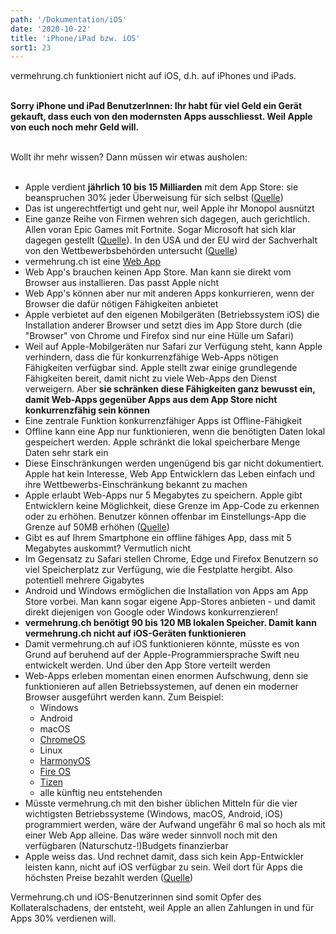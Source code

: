 ```yaml
---
path: '/Dokumentation/iOS'
date: '2020-10-22'
title: 'iPhone/iPad bzw. iOS'
sort1: 23
---
```


vermehrung.ch funktioniert nicht auf iOS, d.h. auf iPhones und iPads.<br/><br/>

**Sorry iPhone und iPad BenutzerInnen: Ihr habt für viel Geld ein Gerät gekauft, dass euch von den modernsten Apps ausschliesst. Weil Apple von euch noch mehr Geld will.**<br/><br/>

Wollt ihr mehr wissen? Dann müssen wir etwas ausholen:<br/><br/>

- Apple verdient **jährlich 10 bis 15 Milliarden** mit dem App Store: sie beanspruchen 30% jeder Überweisung für sich selbst ([Quelle](https://www.statista.com/chart/9671/developer-earnings-apple-app-store))
- Das ist ungerechtfertigt und geht nur, weil Apple ihr Monopol ausnützt
- Eine ganze Reihe von Firmen wehren sich dagegen, auch gerichtlich. Allen voran Epic Games mit Fortnite. Sogar Microsoft hat sich klar dagegen gestellt ([Quelle](https://t3n.de/news/apple-vs-epic-microsoft-seite-1315266/)). In den USA und der EU wird der Sachverhalt von den Wettbewerbsbehörden untersucht ([Quelle](https://www.bbc.com/news/technology-54280982))
- vermehrung.ch ist eine [Web App](/Dokumentation/PWA)
- Web App's brauchen keinen App Store. Man kann sie direkt vom Browser aus installieren. Das passt Apple nicht
- Web App's können aber nur mit anderen Apps konkurrieren, wenn der Browser die dafür nötigen Fähigkeiten anbietet
- Apple verbietet auf den eigenen Mobilgeräten (Betriebssystem iOS) die Installation anderer Browser und setzt dies im App Store durch (die "Browser" von Chrome und Firefox sind nur eine Hülle um Safari)
- Weil auf Apple-Mobilgeräten nur Safari zur Verfügung steht, kann Apple verhindern, dass die für konkurrenzfähige Web-Apps nötigen Fähigkeiten verfügbar sind. Apple stellt zwar einige grundlegende Fähigkeiten bereit, damit nicht zu viele Web-Apps den Dienst verweigern. Aber **sie schränken diese Fähigkeiten ganz bewusst ein, damit Web-Apps gegenüber Apps aus dem App Store nicht konkurrenzfähig sein können**
- Eine zentrale Funktion konkurrenzfähiger Apps ist Offline-Fähigkeit
- Offline kann eine App nur funktionieren, wenn die benötigten Daten lokal gespeichert werden. Apple schränkt die lokal speicherbare Menge Daten sehr stark ein
- Diese Einschränkungen werden ungenügend bis gar nicht dokumentiert. Apple hat kein Interesse, Web App Entwicklern das Leben einfach und ihre Wettbewerbs-Einschränkung bekannt zu machen
- Apple erlaubt Web-Apps nur 5 Megabytes zu speichern. Apple gibt Entwicklern keine Möglichkeit, diese Grenze im App-Code zu erkennen oder zu erhöhen. Benutzer können offenbar im Einstellungs-App die Grenze auf 50MB erhöhen ([Quelle](https://stackoverflow.com/a/8991626/712005))
- Gibt es auf Ihrem Smartphone ein offline fähiges App, dass mit 5 Megabytes auskommt? Vermutlich nicht
- Im Gegensatz zu Safari stellen Chrome, Edge und Firefox Benutzern so viel Speicherplatz zur Verfügung, wie die Festplatte hergibt. Also potentiell mehrere Gigabytes
- Android und Windows ermöglichen die Installation von Apps am App Store vorbei. Man kann sogar eigene App-Stores anbieten - und damit direkt diejenigen von Google oder Windows konkurrenzieren!
- **vermehrung.ch benötigt 90 bis 120 MB lokalen Speicher. Damit kann vermehrung.ch nicht auf iOS-Geräten funktionieren**
- Damit vermehrung.ch auf iOS funktionieren könnte, müsste es von Grund auf beruhend auf der Apple-Programmiersprache Swift neu entwickelt werden. Und über den App Store verteilt werden
- Web-Apps erleben momentan einen enormen Aufschwung, denn sie funktionieren auf allen Betriebssystemen, auf denen ein moderner Browser ausgeführt werden kann. Zum Beispiel:
  - Windows
  - Android
  - macOS
  - [ChromeOS](https://www.google.com/chromebook/chrome-os/)
  - Linux
  - [HarmonyOS](https://consumer.huawei.com/en/press/media-coverage/2019/huawei-new-operating-system-harmonyos)
  - [Fire OS](https://en.wikipedia.org/wiki/Fire_OS)
  - [Tizen](https://www.tizen.org/about)
  - alle künftig neu entstehenden
- Müsste vermehrung.ch mit den bisher üblichen Mitteln für die vier wichtigsten Betriebssysteme (Windows, macOS, Android, iOS) programmiert werden, wäre der Aufwand ungefähr 6 mal so hoch als mit einer Web App alleine. Das wäre weder sinnvoll noch mit den verfügbaren (Naturschutz-!)Budgets finanzierbar
- Apple weiss das. Und rechnet damit, dass sich kein App-Entwickler leisten kann, nicht auf iOS verfügbar zu sein. Weil dort für Apps die höchsten Preise bezahlt werden ([Quelle](https://fueled.com/blog/app-store-vs-google-play/#:~:text=In%20fact%2C%20research%20by%20Stardust,freely%20available%20on%20Android%20devices.))

Vermehrung.ch und iOS-Benutzerinnen sind somit Opfer des Kollateralschadens, der entsteht, weil Apple an allen Zahlungen in und für Apps 30% verdienen will.<br/><br/>
